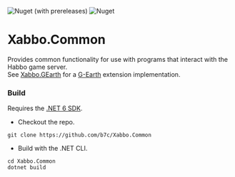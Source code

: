 ![Nuget (with prereleases)](https://img.shields.io/nuget/vpre/Xabbo.Common?style=for-the-badge) ![Nuget](https://img.shields.io/nuget/dt/Xabbo.Common?style=for-the-badge)

# Xabbo.Common
Provides common functionality for use with programs that interact with the Habbo game server.\
See [Xabbo.GEarth](https://github.com/b7c/Xabbo.GEarth) for a [G-Earth](https://github.com/sirjonasxx/G-Earth) extension implementation.

### Build
Requires the [.NET 6 SDK](https://dotnet.microsoft.com/en-us/download/dotnet/6.0).

- Checkout the repo.
```
git clone https://github.com/b7c/Xabbo.Common
```
- Build with the .NET CLI.
```
cd Xabbo.Common
dotnet build
```
